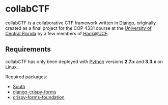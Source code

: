 collabCTF
=========

collabCTF is a collaborative CTF framework written in [Django](https://www.djangoproject.com/), originally created as a final project for the COP 4331 course at the [University of Central Florida](http://www.ucf.edu/) by a few members of [Hack@UCF](https://hackucf.org/blog/).


Requirements
------------
collabCTF has only been deployed with [Python](https://www.python.org/) versions **2.7.x** and **3.3.x** on Linux.

Required packages:

* [South](http://south.readthedocs.org/en/latest/)
* [django-crispy-forms](https://github.com/maraujop/django-crispy-forms/)
* [crispy-forms-foundation](https://github.com/sveetch/crispy-forms-foundation)

